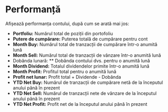 # **Performanță**

Afișează performanța contului, după cum se arată mai jos:
- **Portfoliu:** Numărul total de poziții din portofoliu
- **Putere de cumpărare:** Puterea totală de cumpărare pentru cont
- **Month Buy:** Numărul total de tranzacții de cumpărare într-o anumită lună
- **Month Sell:** Numărul total de tranzacții de vânzare într-o anumită lună
- Dobânda lunară: ** Dobânda contului dvs. pentru o anumită lună
- **Month Dividend:** Totalul dividendelor primite într-o anumită lună
- **Month Profit:** Profitul total pentru o anumită lună
- **Profit net lunar:** Profit total + Dividende - Dobânda
- **YTD Net Buy:** Numărul de tranzacții de cumpărare netă de la începutul anului până în prezent
- **YTD Net Sell:** Numărul de tranzacții nete de vânzare de la începutul anului până în prezent
- **YTD Net Profit:** Profit net de la începutul anului până în prezent